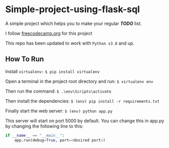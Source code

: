 # Simple-project-using-flask-sql

A simple project which helps you to make your regular ***TODO*** list.

I follow [freecodecamp.org](https://www.youtube.com/watch?v=Z1RJmh_OqeA) for this project

This repo has been updated to work with `Python v3.8` and up.

## How To Run
Install `virtualenv:`
`$ pip install virtualenv`

Open a terminal in the project root directory and run:
`$ virtualenv env`

Then run the command:
`$ .\env\Scripts\activate`

Then install the dependencies:
`$ (env) pip install -r requirements.txt`

Finally start the web server:
`$ (env) python app.py`

This server will start on port 5000 by default. You can change this in app.py by changing the following line to this:

```python
if __name__ == "__main__":
    app.run(debug=True, port=<desired port>)
 ```

